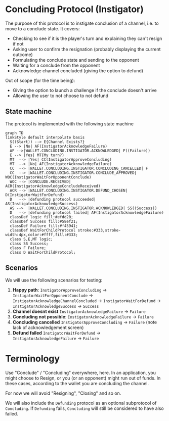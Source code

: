# Concluding Protocol (Instigator)

The purpose of this protocol is to instigate conclusion of a channel, i.e. to move to a conclude state.
It covers:

- Checking to see if it is the player's turn and explaining they can't resign if not
- Asking user to confirm the resignation (probably displaying the current outcome)
- Formulating the conclude state and sending to the opponent
- Waiting for a conclude from the opponent
- Acknowledge channel concluded (giving the option to defund)

Out of scope (for the time being):

- Giving the option to launch a challenge if the conclude doesn't arrive
- Allowing the user to not choose to not defund

## State machine

The protocol is implemented with the following state machine

```mermaid
graph TD
linkStyle default interpolate basis
  S((Start)) --> E{Channel Exists?}
  E --> |No| AF(InstigatorAcknowledgeFailure)
  AF -->|WALLET.CONCLUDING.INSTIGATOR.ACKNOWLEDGED| F((Failure))
  E --> |Yes| MT{My turn?}
  MT  --> |Yes| CC(InstigatorApproveConcluding)
  MT  --> |No| AF(InstigatorAcknowledgeFailure)
  CC  --> |WALLET.CONCLUDING.INSTIGATOR.CONCLUDING_CANCELLED| F
  CC  --> |WALLET.CONCLUDING.INSTIGATOR.CONCLUDE_APPROVED| WOC(InstigatorWaitForOpponentConclude)
  WOC --> |CONCLUDE.RECEIVED| ACR(InstigatorAcknowledgeConcludeReceived)
  ACR --> |WALLET.CONCLUDING.INSTIGATOR.DEFUND_CHOSEN| D(InstigatorWaitForDefund)
  D   --> |defunding protocol succeeded| AS(InstigatorAcknowledgeSuccess)
  AS -->  |WALLET.CONCLUDING.INSTIGATOR.ACKNOWLEDGED| SS((Success))
  D   --> |defunding protocol failed| AF(InstigatorAcknowledgeFailure)
  classDef logic fill:#efdd20;
  classDef Success fill:#58ef21;
  classDef Failure fill:#f45941;
  classDef WaitForChildProtocol stroke:#333,stroke-width:4px,color:#ffff,fill:#333;
  class S,E,MT logic;
  class SS Success;
  class F Failure;
  class D WaitForChildProtocol;
```

## Scenarios

We will use the following scenarios for testing:

1. **Happy path**: `InstigatorApproveConcluding` -> `InstigatorWaitForOpponentConclude` -> `InstigatorAcknowledgeChannelConcluded` -> `InstigatorWaitForDefund` -> `InstigatorAcknowledgeSuccess` -> `Success`
2. **Channel doesnt exist** `InstigatorAcknowledgeFailure` -> `Failure`
3. **Concluding not possible**: `InstigatorAcknowledgeFailure` -> `Failure`
4. **Concluding cancelled** `InstigatorApproveConcluding` -> `Failure` (note lack of acknowledgement screen)
5. **Defund failed** `InstigatorWaitForDefund` -> `InstigatorAcknowledgeFailure` -> `Failure`

# Terminology

Use "Conclude" / "Concluding" everywhere, here. In an application, you might choose to Resign, or you (or an opponent) might run out of funds. In these cases, according to the wallet you are concluding the channel.

For now we will avoid "Resigning", "Closing" and so on.

We will also include the `Defunding` protocol as an optional subprotocol of `Concluding`. If `Defunding` fails, `Concluding` will still be considered to have also failed.

